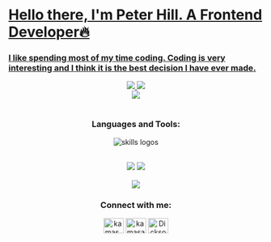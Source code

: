 
<a href="#">
<h1 align="left">Hello there, I'm Peter Hill. A Frontend Developer🔥</h1>
<h3 align="left">I like spending most of my time coding. Coding is very interesting and I think it is the best decision I have ever made.</h3>

<div align="center">
 <img src="https://github-readme-stats.vercel.app/api?username=shinyhawk&show_icons=true&theme=tokyonight&hide_border=true"/>
 <img src="https://github-readme-stats.vercel.app/api/top-langs/?username=shinyhawk&layout=compact&langs_count=10&theme=tokyonight&hide_border=true&count-private=true"/>
 </div>
  
<div align="center">
<img src="https://github-profile-summary-cards.vercel.app/api/cards/profile-details?username=shinyhawk&theme=tokyonight"/>
 </div>
 

</a> 
<br>
<h3 align="center">Languages and Tools:</h3>
<p align="center">
  <img src="https://skillicons.dev/icons?i=git,github,redux,html,css,sass,js,react,nextjs,node,express,mongo,mysql,vscode,androidstudio,c,java,laravel,php,django,go" alt="skills logos" />
  </p>
<br>

<div align="center">
<img src="http://github-readme-streak-stats.herokuapp.com?user=shinyhawk&theme=tokyonight&hide_border=true"/>
<img src="https://github-profile-summary-cards.vercel.app/api/cards/most-commit-language?username=shinyhawk&theme=tokyonight"/>
</div>
     
<br>

<div align="center">
<img src="https://github.com/shinyhawk/shinyhawk/blob/output/github-contribution-grid-snake-dark.svg"/>
 </div>



<h3 align="center">Connect with me:</h3>
<p align="center">
<a href="https://twitter.com/kamas_dev" target="blank"><img align="center" src="https://raw.githubusercontent.com/rahuldkjain/github-profile-readme-generator/master/src/images/icons/Social/twitter.svg" alt="kamas_dev" height="30" width="40" /></a>
<a href="https://linkedin.com/in/kamasahdickson" target="blank"><img align="center" src="https://raw.githubusercontent.com/rahuldkjain/github-profile-readme-generator/master/src/images/icons/Social/linked-in-alt.svg" alt="kamasahdickson" height="30" width="40" /></a>
<a href="https://discord.gg/Dickson#8757" target="blank"><img align="center" src="https://raw.githubusercontent.com/rahuldkjain/github-profile-readme-generator/master/src/images/icons/Social/discord.svg" alt="Dickson#8757" height="30" width="40" /></a>
</p>









